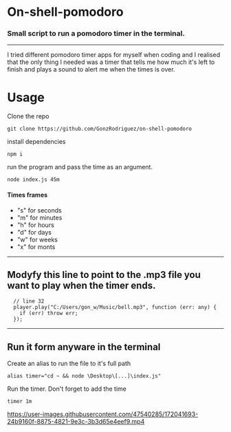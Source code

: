 # On-shell-pomodoro
### Small script to run a pomodoro timer in the terminal. 
---
I tried different pomodoro timer apps for myself when coding and I realised that the only thing I needed was a timer that tells me how much it's left to finish and plays a sound to alert me when the times is over.

# Usage
Clone the repo
<br>
```
git clone https://github.com/GonzRodriguez/on-shell-pomodoro
```
install dependencies

```
npm i
```

run the program and pass the time as an argument.


```
node index.js 45m
```
#### Times frames
- "s" for seconds
- "m" for minutes
- "h" for hours
- "d" for days
- "w" for weeks
- "x" for monts
---
## Modyfy this line to point to the .mp3 file you want to play when the timer ends.
```
  // line 32
  player.play("C:/Users/gon_w/Music/bell.mp3", function (err: any) {
    if (err) throw err;
  });
```
---
## Run it form anyware in the terminal
Create an alias to run the file to it's full path
```
alias timer="cd ~ && node \Desktop\[...]\index.js"
```
Run the timer. Don't forget to add the time
```
timer 1m
```


https://user-images.githubusercontent.com/47540285/172041693-24b9160f-8875-4821-9e3c-3b3d65e4eef9.mp4

